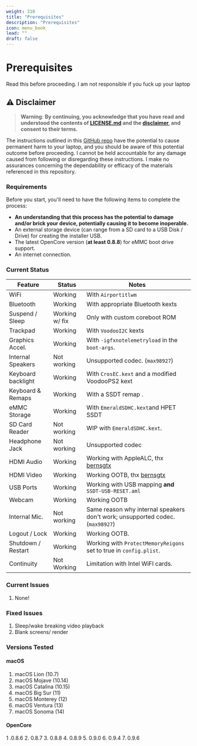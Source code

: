 ```yaml
---
weight: 310
title: "Prerequisites"
description: "Prerequisites"
icon: menu_book
lead: ""
draft: false
---
```


# Prerequisites
Read this before proceeding. I am not responsible if you fuck up your laptop


## ⚠️ Disclaimer 

 > **Warning**:  **By continuing, you acknowledge that you have read and understood the contents of [LICENSE.md](LICENSE.md) and the [disclaimer](#%EF%B8%8F-disclaimer-%EF%B8%8F), and consent to their terms.**

The instructions outlined in this [GitHub repo](https://github.com/meghan06/ChromebookOSX) have the potential to cause permanent harm to your laptop, and you should be aware of this potential outcome before proceeding. I cannot be held accountable for any damage caused from following or disregarding these instructions. I make no assurances concerning the dependability or efficacy of the materials referenced in this repository.


### Requirements

Before you start, you'll need to have the following items to complete the process:

- **An understanding that this process has the potential to damage and/or brick your device, potentially causing it to become inoperable.**
- An external storage device (can range from a SD card to a USB Disk / Drive) for creating the installer USB.  
- The latest OpenCore version (**at least 0.8.8**) for eMMC boot drive support.   
- An internet connection.

### Current Status


| **Feature**        | **Status**           | **Notes**                                                                                     |
|--------------------|----------------------|-----------------------------------------------------------------------------------------------|
| WiFi               | Working              | With `Airportitlwm`                                                                           |
| Bluetooth          | Working              | With appropriate Bluetooth kexts                                                              |
| Suspend / Sleep    | Working w/ fix       | Only with custom coreboot ROM                                                                 |
| Trackpad           | Working              | With `VoodooI2C` kexts                                                                        | 
| Graphics Accel.    | Working              | With `-igfxnotelemetryload` in the `boot-args`.                                               |
| Internal Speakers  | Not working          | Unsupported codec. (`max98927`)                                                               |
| Keyboard backlight | Working              | With `CrosEC.kext` and a modified VoodooPS2 kext                                              |           
| Keyboard & Remaps  | Working              | With a SSDT remap               .                                                             |
| eMMC Storage       | Working              | With `EmeraldSDHC.kext`and HPET SSDT                                                          |    
| SD Card Reader     | Not working          | WIP with `EmeraldSDHC.kext`.                                                                  |
| Headphone Jack     | Not working          | Unsupported codec                                                                             |
| HDMI Audio         | Working              | Working with AppleALC, thx [bernsgtx](https://reddit.com/u/ogridberns)                        |
| HDMI Video         | Working              | Working OOTB, thx [bernsgtx](https://reddit.com/u/ogridberns)                                 |                                                                             
| USB Ports          | Working              | Working with USB mapping **and** `SSDT-USB-RESET.aml`                                         |
| Webcam             | Working              | Working OOTB                                                                                  |
| Internal Mic.      | Not working          | Same reason why internal speakers don't work; unsupported codec. (`max98927`)                 |
| Logout / Lock      | Working              | Working OOTB.                                                                                 |
| Shutdown / Restart | Working              | Working with `ProtectMemoryReigons` set to true in `config.plist`.                            |    
| Continuity         | Not Working          | Limitation with Intel WiFI cards.                                                             |    



### Current Issues
1. None!

### Fixed Issues
1. Sleep/wake breaking video playback
2. Blank screens/ render 


### Versions Tested

#### macOS
1. macOS Lion (10.7)  
2. macOS Mojave (10.14)
3. macOS Catalina (10.15)
4. macOS Big Sur (11)
5. macOS Monterey (12)
6. macOS Ventura (13)
7. macOS Sonoma (14)

#### OpenCore
1 .0.8.6
2. 0.8.7
3. 0.8.8
4. 0.8.9
5. 0.9.0
6. 0.9.4
7. 0.9.6







